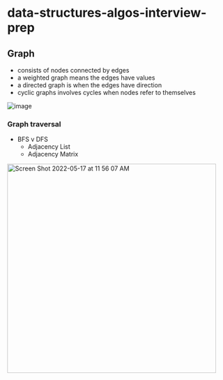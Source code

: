# data-structures-algos-interview-prep

## Graph
* consists of nodes connected by edges
* a weighted graph means the edges have values
* a directed graph is when the edges have direction 
* cyclic graphs involves cycles when nodes refer to themselves


![image](https://user-images.githubusercontent.com/33232379/168855342-57f934da-edc7-49c9-8323-df81b79ee356.jpeg)

### Graph traversal

* BFS v DFS
  - Adjacency List
  - Adjacency Matrix 
  
<img width="479" alt="Screen Shot 2022-05-17 at 11 56 07 AM" src="https://user-images.githubusercontent.com/33232379/168855533-f3e6f037-5d03-497e-ba19-2b27e57cbcf6.png">
